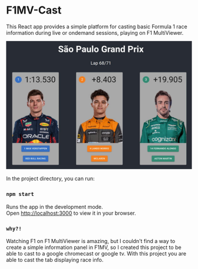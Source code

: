 # F1MV-Cast

This React app provides a simple platform for casting basic Formula 1 race information during live or ondemand sessions, playing on F1 MultiViewer.

![Basic panel](/screenshots/screen1.jpg?raw=true "Basic panel")

In the project directory, you can run:

### `npm start`

Runs the app in the development mode.\
Open [http://localhost:3000](http://localhost:3000) to view it in your browser.

### `why?!`

Watching F1 on F1 MultiViewer is amazing, but I couldn't find a way to create a simple information panel in F1MV, so I created this project to be able to cast to a google chromecast or google tv. With this project you are able to cast the tab displaying race info.

